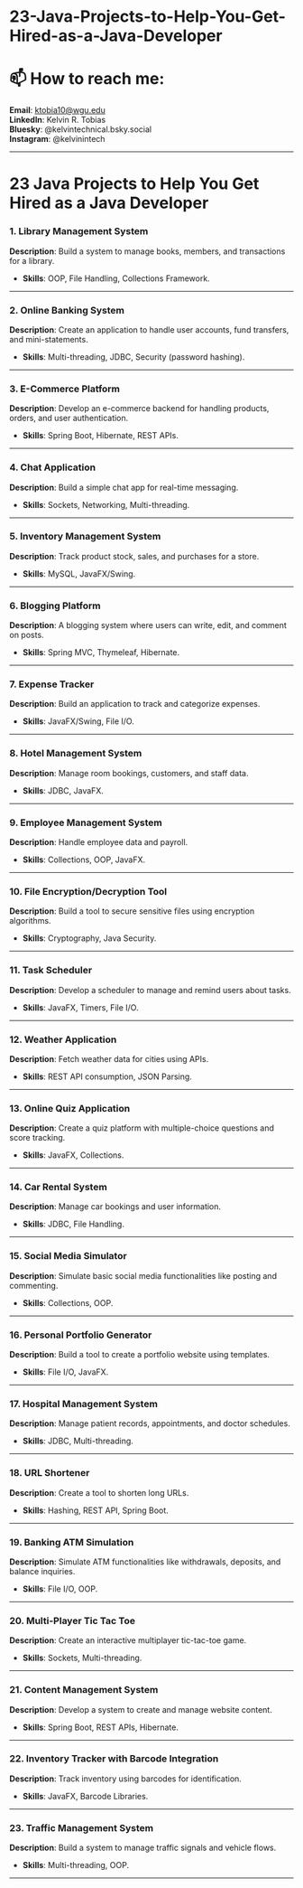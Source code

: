 # 23-Java-Projects-to-Help-You-Get-Hired-as-a-Java-Developer

# 📫 How to reach me:

**Email**: ktobia10@wgu.edu  
**LinkedIn**: Kelvin R. Tobias  
**Bluesky**: @kelvintechnical.bsky.social  
**Instagram**: @kelvinintech  

---

# 23 Java Projects to Help You Get Hired as a Java Developer

### **1. Library Management System**
**Description**: Build a system to manage books, members, and transactions for a library.  
- **Skills**: OOP, File Handling, Collections Framework.

---

### **2. Online Banking System**
**Description**: Create an application to handle user accounts, fund transfers, and mini-statements.  
- **Skills**: Multi-threading, JDBC, Security (password hashing).

---

### **3. E-Commerce Platform**
**Description**: Develop an e-commerce backend for handling products, orders, and user authentication.  
- **Skills**: Spring Boot, Hibernate, REST APIs.

---

### **4. Chat Application**
**Description**: Build a simple chat app for real-time messaging.  
- **Skills**: Sockets, Networking, Multi-threading.

---

### **5. Inventory Management System**
**Description**: Track product stock, sales, and purchases for a store.  
- **Skills**: MySQL, JavaFX/Swing.

---

### **6. Blogging Platform**
**Description**: A blogging system where users can write, edit, and comment on posts.  
- **Skills**: Spring MVC, Thymeleaf, Hibernate.

---

### **7. Expense Tracker**
**Description**: Build an application to track and categorize expenses.  
- **Skills**: JavaFX/Swing, File I/O.

---

### **8. Hotel Management System**
**Description**: Manage room bookings, customers, and staff data.  
- **Skills**: JDBC, JavaFX.

---

### **9. Employee Management System**
**Description**: Handle employee data and payroll.  
- **Skills**: Collections, OOP, JavaFX.

---

### **10. File Encryption/Decryption Tool**
**Description**: Build a tool to secure sensitive files using encryption algorithms.  
- **Skills**: Cryptography, Java Security.

---

### **11. Task Scheduler**
**Description**: Develop a scheduler to manage and remind users about tasks.  
- **Skills**: JavaFX, Timers, File I/O.

---

### **12. Weather Application**
**Description**: Fetch weather data for cities using APIs.  
- **Skills**: REST API consumption, JSON Parsing.

---

### **13. Online Quiz Application**
**Description**: Create a quiz platform with multiple-choice questions and score tracking.  
- **Skills**: JavaFX, Collections.

---

### **14. Car Rental System**
**Description**: Manage car bookings and user information.  
- **Skills**: JDBC, File Handling.

---

### **15. Social Media Simulator**
**Description**: Simulate basic social media functionalities like posting and commenting.  
- **Skills**: Collections, OOP.

---

### **16. Personal Portfolio Generator**
**Description**: Build a tool to create a portfolio website using templates.  
- **Skills**: File I/O, JavaFX.

---

### **17. Hospital Management System**
**Description**: Manage patient records, appointments, and doctor schedules.  
- **Skills**: JDBC, Multi-threading.

---

### **18. URL Shortener**
**Description**: Create a tool to shorten long URLs.  
- **Skills**: Hashing, REST API, Spring Boot.

---

### **19. Banking ATM Simulation**
**Description**: Simulate ATM functionalities like withdrawals, deposits, and balance inquiries.  
- **Skills**: File I/O, OOP.

---

### **20. Multi-Player Tic Tac Toe**
**Description**: Create an interactive multiplayer tic-tac-toe game.  
- **Skills**: Sockets, Multi-threading.

---

### **21. Content Management System**
**Description**: Develop a system to create and manage website content.  
- **Skills**: Spring Boot, REST APIs, Hibernate.

---

### **22. Inventory Tracker with Barcode Integration**
**Description**: Track inventory using barcodes for identification.  
- **Skills**: JavaFX, Barcode Libraries.

---

### **23. Traffic Management System**
**Description**: Build a system to manage traffic signals and vehicle flows.  
- **Skills**: Multi-threading, OOP.

---
